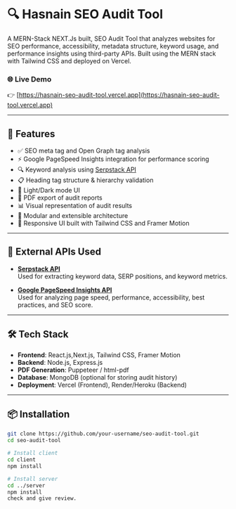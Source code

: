 # 🔍 Hasnain SEO Audit Tool

A MERN-Stack NEXT.Js built, SEO Audit Tool that analyzes websites for SEO performance, accessibility, metadata structure, keyword usage, and performance insights using third-party APIs.
Built using the MERN stack with Tailwind CSS and deployed on Vercel.


### 🌐 Live Demo

👉 [https://hasnain-seo-audit-tool.vercel.app](https://hasnain-seo-audit-tool.vercel.app)

---

## 🚀 Features

- ✅ SEO meta tag and Open Graph tag analysis
- ⚡ Google PageSpeed Insights integration for performance scoring
- 🔍 Keyword analysis using [Serpstack API](https://serpstack.com/)
- 📋 Heading tag structure & hierarchy validation
- 🌈 Light/Dark mode UI
- 📄 PDF export of audit reports
- 📊 Visual representation of audit results
- 🧩 Modular and extensible architecture
- 🎨 Responsive UI built with Tailwind CSS and Framer Motion

---

## 🔗 External APIs Used

- **[Serpstack API](https://serpstack.com/)**  
  Used for extracting keyword data, SERP positions, and keyword metrics.

- **[Google PageSpeed Insights API](https://developers.google.com/speed/docs/insights/v5/get-started)**  
  Used for analyzing page speed, performance, accessibility, best practices, and SEO score.

---

## 🛠️ Tech Stack

- **Frontend**: React.js,Next.js, Tailwind CSS, Framer Motion
- **Backend**: Node.js, Express.js
- **PDF Generation**: Puppeteer / html-pdf
- **Database**: MongoDB (optional for storing audit history)
- **Deployment**: Vercel (Frontend), Render/Heroku (Backend)

---

## 📦 Installation

```bash
git clone https://github.com/your-username/seo-audit-tool.git
cd seo-audit-tool

# Install client
cd client
npm install

# Install server
cd ../server
npm install
check and give review.
